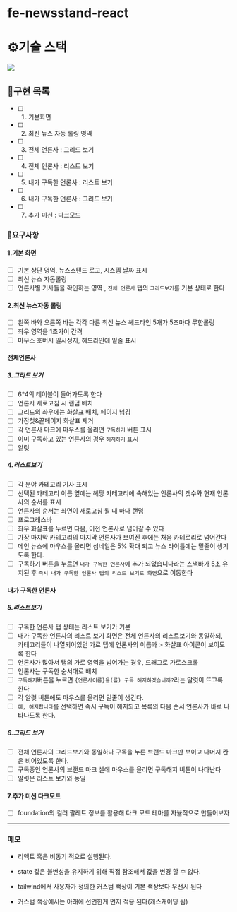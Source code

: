 # fe-newsstand-react

# ⚙️기술 스택

<img src="https://img.shields.io/badge/React-61DAFB?style=for-the-badge&logo=React&logoColor=black">

## 🚩구현 목록

- [ ] 1. 기본화면
- [ ] 2. 최신 뉴스 자동 롤링 영역
- [ ] 3. 전체 언론사 : 그리드 보기
- [ ] 4. 전체 언론사 : 리스트 보기
- [ ] 5. 내가 구독한 언론사 : 리스트 보기
- [ ] 6. 내가 구독한 언론사 : 그리드 보기
- [ ] 7. 추가 미션 : 다크모드

### 📝요구사항

#### 1.기본 화면

- [ ] 기본 상단 영역, 뉴스스탠드 로고, 시스템 날짜 표시
- [ ] 최신 뉴스 자동롤링
- [ ] 언론사별 기사들을 확인하는 영역 , `전체 언론사` 탭의 `그리드보기`를 기본 상태로 한다

#### 2.최신 뉴스자동 롤링

- [ ] 왼쪽 바와 오른쪽 바는 각각 다른 최신 뉴스 헤드라인 5개가 5초마다 무한롤링
- [ ] 좌우 영역을 1초가이 간격
- [ ] 마우스 호버시 일시정지, 헤드라인에 밑줄 표시

#### 전체언론사

##### 3.그리드 보기

- [ ] 6\*4의 테이블이 들어가도록 한다
- [ ] 언론사 새로고침 시 랜덤 배치
- [ ] 그리드의 좌우에는 화살표 배치, 페이지 넘김
- [ ] 가장첫&끝페이지 화살표 제거
- [ ] 각 언론사 마크에 마우스를 올리면 `구독하기` 버튼 표시
- [ ] 이미 구독하고 있는 언론사의 경우 `해지하기` 표시
- [ ] 알럿

##### 4.리스트보기

- [ ] 각 분야 카테고리 기사 표시
- [ ] 선택된 카테고리 이름 옆에는 헤당 카테고리에 속해있는 언론사의 갯수와 현재 언론사의 순서를 표시
- [ ] 언론사의 순서는 화면이 새로고침 될 때 마다 랜덤
- [ ] 프로그래스바
- [ ] 좌우 화살표를 누르면 다음, 이전 언론사로 넘어갈 수 있다
- [ ] 가장 마지막 카테고리의 마지막 언론사가 보여진 후에는 처음 카테로리로 넘어간다
- [ ] 메인 뉴스에 마우스를 올리면 섬네일은 5% 확대 되고 뉴스 타이틀에는 밑줄이 생기도록 한다.
- [ ] 구독하기 버튼을 누르면 `내가 구독한 언론사`에 추가 되었습니다라는 스낵바가 5초 유지된 후 `즉시 내가 구독한 언론사 탭의 리스트 보기로 화면`으로 이동한다

#### 내가 구독한 언론사

##### 5.리스트보기

- [ ] 구독한 언론사 탭 상태는 리스트 보기가 기본
- [ ] 내가 구독한 언론사의 리스트 보기 화면은 전체 언론사의 리스트보기와 동일하되, 카테고리들이 나열되어있던 가로 탭에 언론사의 이름과 > 화살표 아이콘이 보이도록 한다
- [ ] 언론사가 많아서 탭의 가로 영역을 넘어가는 경우, 드래그로 가로스크롤
- [ ] 언론사는 구독한 순서대로 배치
- [ ] `구독해지`버튼을 누르면 `{언론사이름}을(를) 구독 해지하겠습니까?`라는 알럿이 뜨고록 한다
- [ ] 각 알럿 버튼에도 마우스를 올리면 밑줄이 생긴다.
- [ ] `예, 해지합니다`를 선택하면 즉시 구독이 해지되고 목록의 다음 순서 언론사가 바로 나타나도록 한다.

##### 6.그리드 보기

- [ ] 전체 언론사의 그리드보기와 동일하나 구독을 누른 브랜드 마크만 보이고 나머지 칸은 비어있도록 한다.
- [ ] 구독중인 언론사의 브랜드 마크 셀에 마우스를 올리면 구독해지 버튼이 나타난다
- [ ] 알럿은 리스트 보기와 동일

#### 7.추가 미션 다크모드

- [ ] foundation의 컬러 팔레트 정보를 활용해 다크 모드 테마를 자율적으로 만들어보자

---

### 메모

- 리액트 훅은 비동기 적으로 실행된다. 
- state 값은 불변성을 유지하기 위해 직접 참조해서 값을 변경 할 수 없다.

- tailwind에서 사용자가 정의한 커스텀 색상이 기본 색상보다 우선시 된다
- 커스텀 색상에서는 아래에 선언한게 먼저 적용 된다(캐스캐이딩 됨)